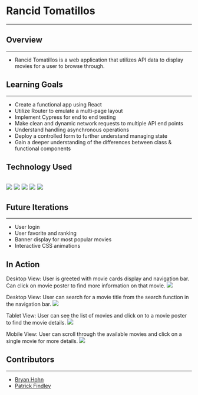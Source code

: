 # Rancid Tomatillos
---
## Overview
---
- Rancid Tomatillos is a web application that utilizes API data to display movies for a user to browse through.
## Learning Goals
---
* Create a functional app using React
* Utilize Router to emulate a multi-page layout
* Implement Cypress for end to end testing
* Make clean and dynamic network requests to multiple API end points
* Understand handling asynchronous operations
* Deploy a controlled form to further understand managing state
* Gain a deeper understanding of the differences between class & functional components

## Technology Used
![](https://github.com/bhohnco/Rancid-Tomatillos/blob/main/public/react-logo.png?raw=true)
![](https://github.com/bhohnco/Rancid-Tomatillos/blob/main/public/05dca500-f010-11e9-9588-a96554294e4e.png?raw=true)
![](https://github.com/bhohnco/Rancid-Tomatillos/blob/main/public/8908513.png?raw=true)
![](https://github.com/bhohnco/Rancid-Tomatillos/blob/main/public/116416068-43221580-a7f7-11eb-92d3-d7ccf90cd0a9.png?raw=true)
![](https://github.com/bhohnco/Rancid-Tomatillos/blob/main/public/116416117-503f0480-a7f7-11eb-873a-37326551381c.png?raw=true)
---
## Future Iterations
---
- User login
- User favorite and ranking
- Banner display for most popular movies
- Interactive CSS animations

## In Action
Desktop View: User is greeted with movie cards display and navigation bar. Can click on movie poster to find more information on that movie.
![](https://user-images.githubusercontent.com/71860165/119421000-ecefa780-bcba-11eb-910e-f86ac8608b8a.gif)

Desktop View: User can search for a movie title from the search function in the navigation bar.
![](https://user-images.githubusercontent.com/71860165/119421949-1d384580-bcbd-11eb-9134-c43860849ecc.gif)

Tablet View: User can see the list of movies and click on to a movie poster to find the movie details.
![](https://user-images.githubusercontent.com/71860165/119421339-ba927a00-bcbb-11eb-94c0-1831388ad3e7.gif)

Mobile View: User can scroll through the available movies and click on a single movie for more details.
![](https://user-images.githubusercontent.com/71860165/119421550-2ffe4a80-bcbc-11eb-9d1f-20da1032ea5f.gif)

## Contributors
---

- [Bryan Hohn](https://github.com/bhohnco)
- [Patrick Findley](https://github.com/Patfindley)

